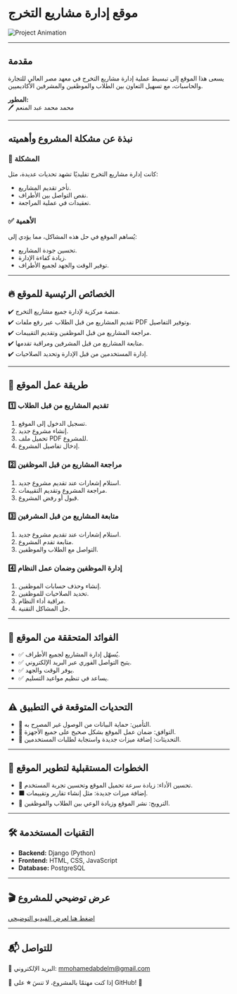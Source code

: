 # موقع إدارة مشاريع التخرج

![Project Animation](https://i.pinimg.com/originals/e1/47/e8/e147e8c60c8c8ab2c74ca3c43fff6f5c.gif)

---

## **مقدمة**

يسعى هذا الموقع إلى تبسيط عملية إدارة مشاريع التخرج في معهد مصر العالي للتجارة والحاسبات، مع تسهيل التعاون بين الطلاب والموظفين والمشرفين الأكاديميين.

**المطور:**  
🖊️ محمد محمد عبد المنعم  

---

## **نبذة عن مشكلة المشروع وأهميته**

### **🔴 المشكلة**
كانت إدارة مشاريع التخرج تقليديًا تشهد تحديات عديدة، مثل:
- تأخر تقديم المشاريع.
- نقص التواصل بين الأطراف.
- تعقيدات في عملية المراجعة.

### **✅ الأهمية**
يُساهم الموقع في حل هذه المشاكل، مما يؤدي إلى:
- تحسين جودة المشاريع.
- زيادة كفاءة الإدارة.
- توفير الوقت والجهد لجميع الأطراف.

---

## **🔥 الخصائص الرئيسية للموقع**

✔️ منصة مركزية لإدارة جميع مشاريع التخرج.  
✔️ تقديم المشاريع من قبل الطلاب عبر رفع ملفات PDF وتوفير التفاصيل.  
✔️ مراجعة المشاريع من قبل الموظفين وتقديم التقييمات.  
✔️ متابعة المشاريع من قبل المشرفين ومراقبة تقدمها.  
✔️ إدارة المستخدمين من قبل الإدارة وتحديد الصلاحيات.

---

## **📝 طريقة عمل الموقع**

### **1️⃣ تقديم المشاريع من قبل الطلاب**
1. تسجيل الدخول إلى الموقع.
2. إنشاء مشروع جديد.
3. تحميل ملف PDF للمشروع.
4. إدخال تفاصيل المشروع.

### **2️⃣ مراجعة المشاريع من قبل الموظفين**
1. استلام إشعارات عند تقديم مشروع جديد.
2. مراجعة المشروع وتقديم التقييمات.
3. قبول أو رفض المشروع.

### **3️⃣ متابعة المشاريع من قبل المشرفين**
1. استلام إشعارات عند تقديم مشروع جديد.
2. متابعة تقدم المشروع.
3. التواصل مع الطلاب والموظفين.

### **4️⃣ إدارة الموظفين وضمان عمل النظام**
1. إنشاء وحذف حسابات الموظفين.
2. تحديد الصلاحيات للموظفين.
3. مراقبة أداء النظام.
4. حل المشاكل التقنية.

---

## **🎯 الفوائد المتحققة من الموقع**

- ✅ يُسهّل إدارة المشاريع لجميع الأطراف.
- ✅ يتيح التواصل الفوري عبر البريد الإلكتروني.
- ✅ يوفر الوقت والجهد.
- ✅ يساعد في تنظيم مواعيد التسليم.

---

## **⚠️ التحديات المتوقعة في التطبيق**

- 🔐 التأمين: حماية البيانات من الوصول غير المصرح به.
- 📱 التوافق: ضمان عمل الموقع بشكل صحيح على جميع الأجهزة.
- 🚀 التحديثات: إضافة ميزات جديدة واستجابة لطلبات المستخدمين.

---

## **🔮 الخطوات المستقبلية لتطوير الموقع**

- 🚀 تحسين الأداء: زيادة سرعة تحميل الموقع وتحسين تجربة المستخدم.
- ⬛ إضافة ميزات جديدة: مثل إنشاء تقارير وتقييمات.
- 📢 الترويج: نشر الموقع وزيادة الوعي بين الطلاب والموظفين.

---

## **🛠️ التقنيات المستخدمة**

- **Backend:** Django (Python)  
- **Frontend:** HTML, CSS, JavaScript  
- **Database:** PostgreSQL  

---

## **🎬 عرض توضيحي للمشروع**

[اضغط هنا لعرض الفيديو التوضيحي](#)

---

## **📬 للتواصل**

📧 البريد الإلكتروني: mmohamedabdelm@gmail.com

📌 إذا كنت مهتمًا بالمشروع، لا تنسَ **⭐** على GitHub! 🚀
